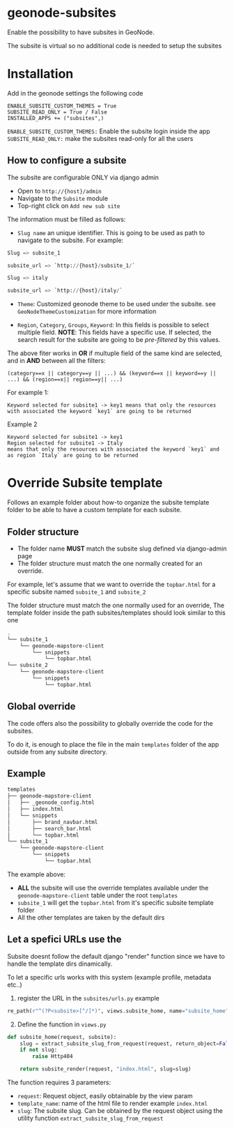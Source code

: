 # geonode-subsites

Enable the possibility to have subsites in GeoNode.

The subsite is virtual so no additional code is needed to setup the subsites

# Installation
Add in the geonode settings the following code

```
ENABLE_SUBSITE_CUSTOM_THEMES = True
SUBSITE_READ_ONLY = True / False
INSTALLED_APPS += ("subsites",)
```

`ENABLE_SUBSITE_CUSTOM_THEMES:` Enable the subsite login inside the app
`SUBSITE_READ_ONLY:` make the subsites read-only for all the users


## How to configure a subsite

The subsite are configurable ONLY via django admin

- Open to `http://{host}/admin`
- Navigate to the `Subsite` module
- Top-right click on `Add new sub site`

The information must be filled as follows:

- `Slug name` an unique identifier. This is going to be used as path to navigate to the subsite. For example:
```python
Slug => subsite_1

subsite_url => `http://{host}/subsite_1/`

Slug => italy

subsite_url => `http://{host}/italy/`

```

- `Theme`: Customized geonode theme to be used under the subsite. see `GeoNodeThemeCustomization` for more information


- `Region`, `Category`, `Groups`, `Keyword`: In this fields is possible to select multiple field. 
**NOTE**: This fields have a specific use. If selected, the search result for the subsite are going to be *pre-filtered* by this values.

The above fiter works in **OR** if multuple field of the same kind are selected, and in **AND** between all the filters:

```
(category==x || category==y || ...) && (keyword==x || keyword==y || ...) && (region==x|| region==y|| ...)
```

For example 1:

```
Keyword selected for subsite1 -> key1 means that only the resources with associated the keyword `key1` are going to be returned
```
Example 2
```
Keyword selected for subsite1 -> key1
Region selected for subsite1 -> Italy
means that only the resources with associated the keyword `key1` and as region `Italy` are going to be returned
```

# Override Subsite template

Follows an example folder about how-to organize the subsite template folder to be able to have a custom template for each subsite.

## Folder structure

- The folder name **MUST** match the subsite slug defined via django-admin page
- The folder structure must match the one normally created for an override.

For example, let's assume that we want to override the `topbar.html` for a specific subsite named `subsite_1` and `subsite_2`

The folder structure must match the one normally used for an override, The template folder inside the path subsites/templates should look similar to this one

```bash
.
└── subsite_1
    └── geonode-mapstore-client
        └── snippets
            └── topbar.html
└── subsite_2
    └── geonode-mapstore-client
        └── snippets
            └── topbar.html        
```

## Global override

The code offers also the possibility to globally override the code for the subsites.

To do it, is enough to place the file in the main `templates` folder of the app outside from any subsite directory.


## Example 
```bash
templates
├── geonode-mapstore-client
│   ├── _geonode_config.html
│   ├── index.html
│   └── snippets
│       ├── brand_navbar.html
│       ├── search_bar.html
│       └── topbar.html
└── subsite_1
    └── geonode-mapstore-client
        └── snippets
            └── topbar.html

```

The example above:
- **ALL** the subsite will use the override templates available under the `geonode-mapstore-client` table under the root `templates`
- `subsite_1` will get the `topbar.html` from it's specific subsite template folder
- All the other templates are taken by the default dirs

## Let a spefici URLs use the 

Subsite doesnt follow the default django "render" function since we have to handle the template dirs dinamically.

To let a specific urls works with this system (example profile, metadata etc..)

1) register the URL in the `subsites/urls.py`
example 

```python
re_path(r"^(?P<subsite>[^/]*)", views.subsite_home, name="subsite_home")
```

2) Define the function in `views.py`

```python
def subsite_home(request, subsite):
    slug = extract_subsite_slug_from_request(request, return_object=False)
    if not slug:
        raise Http404

    return subsite_render(request, "index.html", slug=slug)
```

The function requires 3 parameters:

- `request`: Request object, easily obtainable by the view param
- `template_name`: name of the html file to render example `index.html`
- `slug`: The subsite slug. Can be obtained by the request object using the utility function `extract_subsite_slug_from_request`